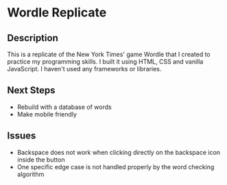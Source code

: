 # Wordle Replicate

## Description
This is a replicate of the New York Times' game Wordle that I created to practice my programming skills. I built it using HTML, CSS and vanilla JavaScript. I haven't used any frameworks or libraries.

## Next Steps
* Rebuild with a database of words
* Make mobile friendly

## Issues
* Backspace does not work when clicking directly on the backspace icon inside the button
* One specific edge case is not handled properly by the word checking algorithm
